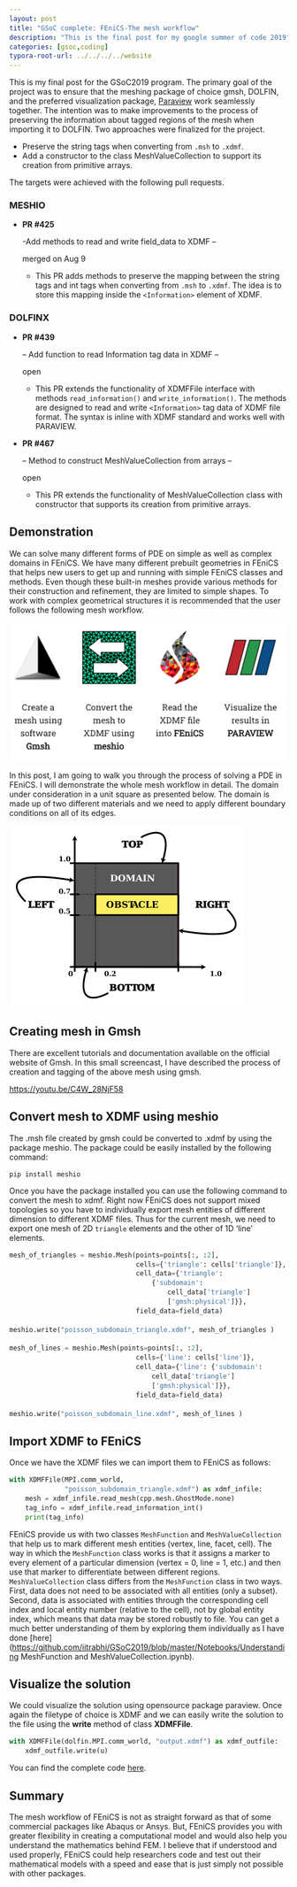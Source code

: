 ```yaml
---
layout: post
title: "GSoC complete: FEniCS-The mesh workflow"
description: "This is the final post for my google summer of code 2019"
categories: [gsoc,coding]
typora-root-url: ../../../../website
---
```


This is my final post for the GSoC2019 program. The primary goal of the project was to ensure that the meshing package of choice gmsh, DOLFIN, and the preferred visualization package, [Paraview](http://paraview.org/) work seamlessly together. The intention was to make improvements to the process of preserving the information about tagged regions of the mesh when importing it to DOLFIN. Two approaches were finalized for the project.

- Preserve the string tags when converting from `.msh` to `.xdmf`.
- Add a constructor to the class MeshValueCollection to support its creation from primitive arrays.

The targets were achieved with the following pull requests.

### MESHIO

- **PR #425**

  -Add methods to read and write field_data to XDMF – 

  merged on Aug 9

  - This PR adds methods to preserve the mapping between the string tags and int tags when converting from `.msh` to `.xdmf`. The idea is to store this mapping inside the `<Information>` element of XDMF.

### DOLFINX

- **PR #439**

   – Add function to read Information tag data in XDMF – 

  open

  - This PR extends the functionality of XDMFFile interface with methods `read_information()` and `write_information()`. The methods are designed to read and write `<Information>` tag data of XDMF file format. The syntax is inline with XDMF standard and works well with PARAVIEW.

- **PR #467**

   – Method to construct MeshValueCollection from arrays – 

  open

  - This PR extends the functionality of MeshValueCollection class with constructor that supports its creation from primitive arrays.

## Demonstration

We can solve many different forms of PDE on simple as well as complex domains in FEniCS. We have many different prebuilt geometries in FEniCS that helps new users to get up and running with simple FEniCS classes and methods. Even though these built-in meshes provide various methods for their construction and refinement, they are limited to simple shapes. To work with complex geometrical structures it is recommended that the user follows the following mesh workflow.

![image-20220211110737972](/assets/images/image-20220211110737972.png)

In this post, I am going to walk you through the process of solving a PDE in FEniCS. I will demonstrate the whole mesh workflow in detail. The domain under consideration in a unit square as presented below. The domain is made up of two different materials and we need to apply different boundary conditions on all of its edges.

![poisson_subdomain](/assets/images/poisson_subdomain.png)

## Creating mesh in Gmsh

There are excellent tutorials and documentation available on the official website of Gmsh. In this small screencast, I have described the process of creation and tagging of the above mesh using gmsh.

https://youtu.be/C4W_28NjF58

## Convert mesh to XDMF using meshio

The .msh file created by gmsh could be converted to .xdmf by using the package meshio. The package could be easily installed by the following command:

```
pip install meshio
```

Once you have the package installed you can use the following command to convert the mesh to xdmf. Right now FEniCS does not support mixed topologies so you have to individually export mesh entities of different dimension to different XDMF files. Thus for the current mesh, we need to export one mesh of 2D `triangle` elements and the other of 1D ‘line’ elements.

```python
mesh_of_triangles = meshio.Mesh(points=points[:, :2],
                                cells={'triangle': cells['triangle']},
                                cell_data={'triangle': 
                                    {'subdomain': 
                                        cell_data['triangle']
                                        ['gmsh:physical']}},
                                field_data=field_data) 

meshio.write("poisson_subdomain_triangle.xdmf", mesh_of_triangles )

mesh_of_lines = meshio.Mesh(points=points[:, :2],
                                cells={'line': cells['line']},
                                cell_data={'line': {'subdomain':
                                    cell_data['triangle']
                                    ['gmsh:physical']}},
                                field_data=field_data) 

meshio.write("poisson_subdomain_line.xdmf", mesh_of_lines )
```

## Import XDMF to FEniCS

Once we have the XDMF files we can import them to FEniCS as follows:

```python
with XDMFFile(MPI.comm_world,
              "poisson_subdomain_triangle.xdmf") as xdmf_infile:
    mesh = xdmf_infile.read_mesh(cpp.mesh.GhostMode.none)
    tag_info = xdmf_infile.read_information_int()
    print(tag_info)
```

FEniCS provide us with two classes `MeshFunction` and `MeshValueCollection` that help us to mark different mesh entities (vertex, line, facet, cell). The way in which the `MeshFunction` class works is that it assigns a marker to every element of a particular dimension (vertex = 0, line = 1, etc.) and then use that marker to differentiate between different regions. `MeshValueCollection` class differs from the `MeshFunction` class in two ways. First, data does not need to be associated with all entities (only a subset). Second, data is associated with entities through the corresponding cell index and local entity number (relative to the cell), not by global entity index, which means that data may be stored robustly to file. You can get a much better understanding of them by exploring them individually as I have done [here](https://github.com/iitrabhi/GSoC2019/blob/master/Notebooks/Understanding MeshFunction and MeshValueCollection.ipynb).

## Visualize the solution

We could visualize the solution using opensource package paraview. Once again the filetype of choice is XDMF and we can easily write the solution to the file using the **write** method of class **XDMFFile**.

```python
with XDMFFile(dolfin.MPI.comm_world, "output.xdmf") as xdmf_outfile:
    xdmf_outfile.write(u)
```

You can find the complete code [here](https://github.com/iitrabhi/dolfinx/blob/iitrabhi/mvc-xdmf/python/demo/poisson-subdomain/demo_poisson_subdomain.py).

## Summary

The mesh workflow of FEniCS is not as straight forward as that of some commercial packages like Abaqus or Ansys. But, FEniCS provides you with greater flexibility in creating a computational model and would also help you understand the mathematics behind FEM. I believe that if understood and used properly, FEniCS could help researchers code and test out their mathematical models with a speed and ease that is just simply not possible with other packages.
